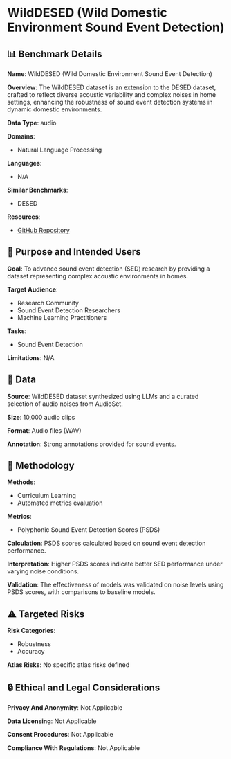 # WildDESED (Wild Domestic Environment Sound Event Detection)

## 📊 Benchmark Details

**Name**: WildDESED (Wild Domestic Environment Sound Event Detection)

**Overview**: The WildDESED dataset is an extension to the DESED dataset, crafted to reflect diverse acoustic variability and complex noises in home settings, enhancing the robustness of sound event detection systems in dynamic domestic environments.

**Data Type**: audio

**Domains**:
- Natural Language Processing

**Languages**:
- N/A

**Similar Benchmarks**:
- DESED

**Resources**:
- [GitHub Repository](https://github.com/swagshaw/WildDESED)

## 🎯 Purpose and Intended Users

**Goal**: To advance sound event detection (SED) research by providing a dataset representing complex acoustic environments in homes.

**Target Audience**:
- Research Community
- Sound Event Detection Researchers
- Machine Learning Practitioners

**Tasks**:
- Sound Event Detection

**Limitations**: N/A

## 💾 Data

**Source**: WildDESED dataset synthesized using LLMs and a curated selection of audio noises from AudioSet.

**Size**: 10,000 audio clips

**Format**: Audio files (WAV)

**Annotation**: Strong annotations provided for sound events.

## 🔬 Methodology

**Methods**:
- Curriculum Learning
- Automated metrics evaluation

**Metrics**:
- Polyphonic Sound Event Detection Scores (PSDS)

**Calculation**: PSDS scores calculated based on sound event detection performance.

**Interpretation**: Higher PSDS scores indicate better SED performance under varying noise conditions.

**Validation**: The effectiveness of models was validated on noise levels using PSDS scores, with comparisons to baseline models.

## ⚠️ Targeted Risks

**Risk Categories**:
- Robustness
- Accuracy

**Atlas Risks**:
No specific atlas risks defined

## 🔒 Ethical and Legal Considerations

**Privacy And Anonymity**: Not Applicable

**Data Licensing**: Not Applicable

**Consent Procedures**: Not Applicable

**Compliance With Regulations**: Not Applicable
